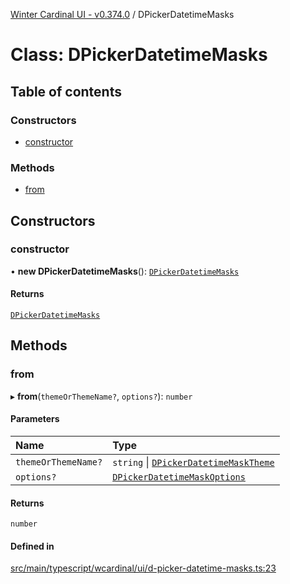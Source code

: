 [Winter Cardinal UI - v0.374.0](../index.md) / DPickerDatetimeMasks

# Class: DPickerDatetimeMasks

## Table of contents

### Constructors

- [constructor](DPickerDatetimeMasks.md#constructor)

### Methods

- [from](DPickerDatetimeMasks.md#from)

## Constructors

### constructor

• **new DPickerDatetimeMasks**(): [`DPickerDatetimeMasks`](DPickerDatetimeMasks.md)

#### Returns

[`DPickerDatetimeMasks`](DPickerDatetimeMasks.md)

## Methods

### from

▸ **from**(`themeOrThemeName?`, `options?`): `number`

#### Parameters

| Name | Type |
| :------ | :------ |
| `themeOrThemeName?` | `string` \| [`DPickerDatetimeMaskTheme`](../interfaces/DPickerDatetimeMaskTheme.md) |
| `options?` | [`DPickerDatetimeMaskOptions`](../interfaces/DPickerDatetimeMaskOptions.md) |

#### Returns

`number`

#### Defined in

[src/main/typescript/wcardinal/ui/d-picker-datetime-masks.ts:23](https://github.com/winter-cardinal/winter-cardinal-ui/blob/v0.310.1/src/main/typescript/wcardinal/ui/d-picker-datetime-masks.ts#L23)
